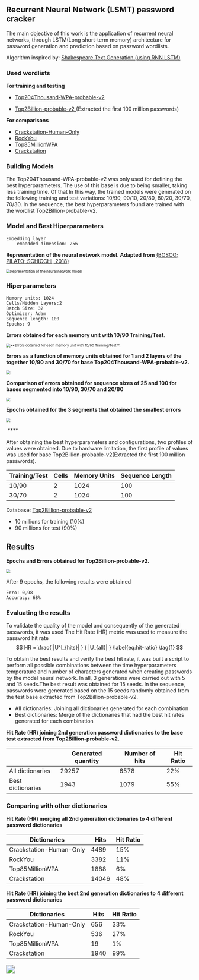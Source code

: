 ## Recurrent Neural Network (LSMT) password cracker



The main objective of this work is the application of recurrent neural networks, through LSTM(Long short-term memory) architecture for password generation and prediction based on password wordlists.



Algorithm inspired by:  [Shakespeare Text Generation (using RNN LSTM)](https://github.com/trekhleb/machine-learning-experiments/blob/master/experiments/text_generation_shakespeare_rnn/text_generation_shakespeare_rnn.ipynb)



### Used wordlists

**For training and testing**

* [Top204Thousand-WPA-probable-v2](https://github.com/berzerk0/Probable-Wordlists/blob/master/Real-Passwords/WPA-Length/Top204Thousand-WPA-probable-v2.txt)

* [Top2Billion-probable-v2 ](https://github.com/berzerk0/Probable-Wordlists/tree/master/Real-Passwords) (Extracted the first 100 million passwords)

**For comparisons**

* [Crackstation-Human-Only](https://crackstation.net/crackstation-wordlist-password-cracking-dictionary.htm) 
* [RockYou](https://crackstation.net/crackstation-wordlist-password-cracking-dictionary.htm)
* [Top85MillionWPA](https://github.com/berzerk0/Probable-Wordlists/tree/master/Real-Passwords/WPA-Length)
* [Crackstation](https://weakpass.com/wordlist/90) 



### Building Models

The Top204Thousand-WPA-probable-v2 was only used for defining the best hyperparameters. The use of this base is due to being smaller, taking less training time. Of that In this way, the trained models were generated on the following training and test variations: 10/90, 90/10, 20/80, 80/20, 30/70, 70/30. In the sequence, the best hyperparameters found are trained with the wordlist Top2Billion-probable-v2.

### Model and Best Hiperparameters

```
Embedding layer
	embedded dimension: 256
```





**Representation of the neural network model**. **Adapted from** [(BOSCO; PILATO; SCHICCHI, 2018)](https://www.sciencedirect.com/science/article/pii/S1877050918323962)

<img src="figs/The-Neural-Network-model.jpg" alt="Representation of the neural network model" style="zoom:67%;" />





### Hiperparameters



```
Memory units: 1024
Cells/Hidden Layers:2
Batch Size: 32
Optimizer: Adam
Sequence length: 100
Epochs: 9
```







**Errors obtained for each memory unit with 10/90 Training/Test**. 

<img src="figs/Memory-units.png" alt="**Errors obtained for each memory unit with 10/90 Training/Test**. " style="zoom:67%;" />







**Errors as a function of memory units obtained for 1 and 2 layers of the together 10/90 and 30/70 for base Top204Thousand-WPA-probable-v2.**

<img src="figs/Cells.png" style="zoom:67%;" />







**Comparison of errors obtained for sequence sizes of 25 and 100 for bases segmented into 10/90, 30/70 and 20/80**



<img src="figs/Sequence-length.png" style="zoom: 67%;" />



**Epochs obtained for the 3 segments that obtained the smallest errors**



<img src="figs/Epochs.png" style="zoom:67%;" />

​						****



After obtaining the best hyperparameters and configurations, two profiles of values were obtained. Due to hardware limitation, the first profile of values was used for base Top2Billion-probable-v2(Extracted the first 100 million passwords).

| Training/Test | Cells | Memory Units | Sequence Length |
| ------------- | ----- | ------------ | --------------- |
| 10/90         | 2     | 1024         | 100             |
| 30/70         | 2     | 1024         | 100             |





Database: [Top2Billion-probable-v2](https://github.com/berzerk0/Probable-Wordlists/tree/master/Real-Passwords)

- 10 millions for training (10%) 
- 90 millions for test (90%)



## Results





**Epochs and Errors obtained for Top2Billion-probable-v2.**

<img src="figs/Training-Top2Billion.png" style="zoom:67%;" />



After 9 epochs, the following results were obtained

```
Erro: 0,98
Accuracy: 68%
```



### Evaluating the results

To validate the quality of the model and consequently of the generated passwords, it was used
The Hit Rate (HR) metric was used to measure the password hit rate
$$
HR = \frac{ |U^l_{hits}| } { |U_{all}| }   \label{eq:hit-ratio} \tag{1}
$$

To obtain the best results and verify the best hit rate, it was built a script to perform all possible combinations between the time hyperparameters temperature and number of characters generated when creating passwords by the model neural network. In all, 3 generations were carried out with 5 and 15 seeds.The best result was obtained for 15 seeds. In the sequence, passwords were generated based on the 15 seeds randomly obtained from the test base extracted from Top2Billion-probable-v2.



* All dictionaries: Joining all dictionaries generated for each combination
* Best dictionaries: Merge of the dictionaries that had the best hit rates generated for each combination





**Hit Rate (HR) joining 2nd generation password dictionaries to the base test extracted from Top2Billion-probable-v2.**

|                   | Generated quantity | Number of hits | Hit Ratio |
| ----------------- | ------------------ | -------------- | --------- |
| All dictionaries  | 29257              | 6578           | 22%       |
| Best dictionaries | 1943               | 1079           | 55%       |





### Comparing with other dictionaries





**Hit Rate (HR) merging all 2nd generation dictionaries to 4 different password dictionaries**

| Dictionaries            | Hits  | Hit Ratio |
| ----------------------- | ----- | --------- |
| Crackstation-Human-Only | 4489  | 15%       |
| RockYou                 | 3382  | 11%       |
| Top85MillionWPA         | 1888  | 6%        |
| Crackstation            | 14046 | 48%       |

 



**Hit Rate (HR) joining the best 2nd generation dictionaries to 4 different password dictionaries**

| Dictionaries            | Hits | Hit Ratio |
| ----------------------- | ---- | --------- |
| Crackstation-Human-Only | 656  | 33%       |
| RockYou                 | 536  | 27%       |
| Top85MillionWPA         | 19   | 1%        |
| Crackstation            | 1940 | 99%       |





<img src="./figs/matrix.gif" style="zoom:150%;" />



